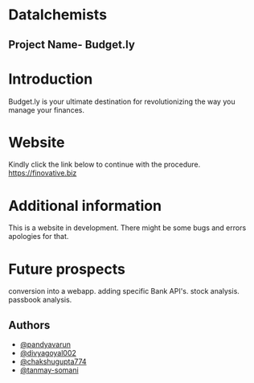 # Datalchemists
## Project Name- Budget.ly
# Introduction
Budget.ly is your ultimate destination for revolutionizing the way you manage your finances.

# Website
Kindly click the link below to continue with the procedure.
https://finovative.biz

# Additional information
This is a website in development. There might be some bugs and errors apologies for that.

# Future prospects

conversion into a webapp.
adding specific Bank API's.
stock analysis.
passbook analysis.

## Authors
- [@pandyavarun](https://www.github.com/pandyavarun)
- [@divyagoyal002](https://www.github.com/divyagoyal002)
- [@chakshugupta774](https://www.github.com/chakshugupta774)
- [@tanmay-somani](https://www.github.com/tanmay-somani)
